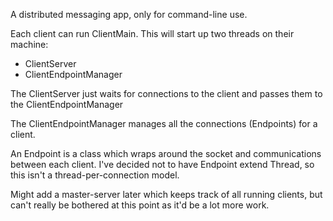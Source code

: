A distributed messaging app, only for command-line use.

Each client can run ClientMain. This will start up two threads on their machine:
- ClientServer
- ClientEndpointManager

The ClientServer just waits for connections to the client and passes them to the ClientEndpointManager

The ClientEndpointManager manages all the connections (Endpoints) for a client.

An Endpoint is a class which wraps around the socket and communications between each client. I've decided not
to have Endpoint extend Thread, so this isn't a thread-per-connection model.

Might add a master-server later which keeps track of all running clients, but can't really be bothered at this 
point as it'd be a lot more work.

